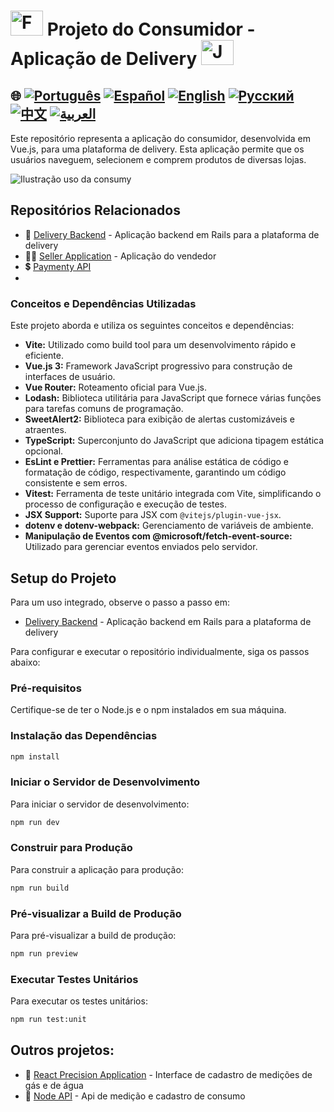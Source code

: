 # <img src="https://encrypted-tbn0.gstatic.com/images?q=tbn:ANd9GcTchGHKMA3VyA1ySh2ITWb0CIm_cnhF1cGvlQ&s" alt="Full Stack Projects" width="52" height="40" /> Projeto do Consumidor - Aplicação de Delivery <img src="https://encrypted-tbn0.gstatic.com/images?q=tbn:ANd9GcTchGHKMA3VyA1ySh2ITWb0CIm_cnhF1cGvlQ&s" alt="Java Projects Logo" width="52" height="40" />


## 🌐 [![Português](https://img.shields.io/badge/Português-green)](https://github.com/SamuelRocha91/consumy/blob/main/README.md) [![Español](https://img.shields.io/badge/Español-yellow)](https://github.com/SamuelRocha91/consumy/blob/main/README_es.md) [![English](https://img.shields.io/badge/English-blue)](https://github.com/SamuelRocha91/consumy/blob/main/README_en.md) [![Русский](https://img.shields.io/badge/Русский-lightgrey)](https://github.com/SamuelRocha91/consumy/blob/main/README_ru.md) [![中文](https://img.shields.io/badge/中文-red)](https://github.com/SamuelRocha91/consumy/blob/main/README_ch.md) [![العربية](https://img.shields.io/badge/العربية-orange)](https://github.com/SamuelRocha91/consumy/blob/main/README_ar.md)

Este repositório representa a aplicação do consumidor, desenvolvida em Vue.js, para uma plataforma de delivery. Esta aplicação permite que os usuários naveguem, selecionem e comprem produtos de diversas lojas.

![Ilustração uso da consumy](./assets/consumy.gif)

## Repositórios Relacionados

- 💎 [Delivery Backend](https://github.com/SamuelRocha91/delivery_back) - Aplicação backend em Rails para a plataforma de delivery
- 👨‍💼 [Seller Application](https://github.com/SamuelRocha91/seller_application) - Aplicação do vendedor
- 💲 [Paymenty API](https://github.com/SamuelRocha91/paymenty)
- 
### Conceitos e Dependências Utilizadas

Este projeto aborda e utiliza os seguintes conceitos e dependências:

- **Vite:** Utilizado como build tool para um desenvolvimento rápido e eficiente.
- **Vue.js 3:** Framework JavaScript progressivo para construção de interfaces de usuário.
- **Vue Router:** Roteamento oficial para Vue.js.
- **Lodash:** Biblioteca utilitária para JavaScript que fornece várias funções para tarefas comuns de programação.
- **SweetAlert2:** Biblioteca para exibição de alertas customizáveis e atraentes.
- **TypeScript:** Superconjunto do JavaScript que adiciona tipagem estática opcional.
- **EsLint e Prettier:** Ferramentas para análise estática de código e formatação de código, respectivamente, garantindo um código consistente e sem erros.
- **Vitest:** Ferramenta de teste unitário integrada com Vite, simplificando o processo de configuração e execução de testes.
- **JSX Support:** Suporte para JSX com `@vitejs/plugin-vue-jsx`.
- **dotenv e dotenv-webpack:** Gerenciamento de variáveis de ambiente.
- **Manipulação de Eventos com @microsoft/fetch-event-source:** Utilizado para gerenciar eventos enviados pelo servidor.


## Setup do Projeto

Para um uso integrado, observe o passo a passo em:

- [Delivery Backend](https://github.com/SamuelRocha91/delivery_back) - Aplicação backend em Rails para a plataforma de delivery

Para configurar e executar o repositório individualmente, siga os passos abaixo:

### Pré-requisitos

Certifique-se de ter o Node.js e o npm instalados em sua máquina.

### Instalação das Dependências

```sh
npm install
```

### Iniciar o Servidor de Desenvolvimento

Para iniciar o servidor de desenvolvimento:

```sh
npm run dev
```

### Construir para Produção

Para construir a aplicação para produção:

```sh
npm run build
```

### Pré-visualizar a Build de Produção

Para pré-visualizar a build de produção:

```sh
npm run preview
```

### Executar Testes Unitários

Para executar os testes unitários:

```sh
npm run test:unit
```
## Outros projetos:

- 📏 [React Precision Application](https://github.com/SamuelRocha91/precisionReactApplication) - Interface de cadastro de medições de gás e de água
- 🤖 [Node API](https://github.com/SamuelRocha91/apiMeasureWaterAndGas) - Api de medição e cadastro de consumo
